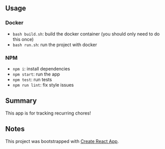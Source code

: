 ## Usage

### Docker
- `bash build.sh`: build the docker container (you should only need to do this once)
- `bash run.sh`: run the project with docker

### NPM
- `npm i`: install dependencies
- `npm start`: run the app
- `npm test`: run tests
- `npm run lint`: fix style issues

## Summary
This app is for tracking recurring chores!

## Notes
This project was bootstrapped with [Create React App](https://github.com/facebook/create-react-app).
